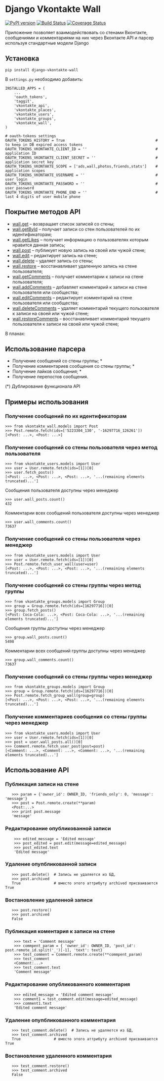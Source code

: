 Django Vkontakte Wall
=====================

[![PyPI version](https://badge.fury.io/py/django-vkontakte-wall.png)](http://badge.fury.io/py/django-vkontakte-wall) [![Build Status](https://travis-ci.org/ramusus/django-vkontakte-wall.png?branch=master)](https://travis-ci.org/ramusus/django-vkontakte-wall) [![Coverage Status](https://coveralls.io/repos/ramusus/django-vkontakte-wall/badge.png?branch=master)](https://coveralls.io/r/ramusus/django-vkontakte-wall)

Приложение позволяет взаимодействовать со стенами Вконтакте, сообщениями и комментариями на них через Вконтакте API и парсер используя стандартные модели Django

Установка
---------

    pip install django-vkontakte-wall

В `settings.py` необходимо добавить:

    INSTALLED_APPS = (
        ...
        'oauth_tokens',
        'taggit',
        'vkontakte_api',
        'vkontakte_places',
        'vkontakte_users',
        'vkontakte_groups',
        'vkontakte_wall',
    )

    # oauth-tokens settings
    OAUTH_TOKENS_HISTORY = True                                         # to keep in DB expired access tokens
    OAUTH_TOKENS_VKONTAKTE_CLIENT_ID = ''                               # application ID
    OAUTH_TOKENS_VKONTAKTE_CLIENT_SECRET = ''                           # application secret key
    OAUTH_TOKENS_VKONTAKTE_SCOPE = ['ads,wall,photos,friends,stats']    # application scopes
    OAUTH_TOKENS_VKONTAKTE_USERNAME = ''                                # user login
    OAUTH_TOKENS_VKONTAKTE_PASSWORD = ''                                # user password
    OAUTH_TOKENS_VKONTAKTE_PHONE_END = ''                               # last 4 digits of user mobile phone

Покрытие методов API
--------------------

* [wall.get](http://vk.com/dev/wall.get) – возвращает список записей со стены;
* [wall.getById](http://vk.com/dev/wall.getById) – получает записи со стен пользователей по их идентификаторам;
* [wall.getLikes](http://vk.com/dev/wall.getLikes) – получает информацию о пользователях которым нравится данная запись;
* [wall.post](http://vk.com/dev/wall.post) – публикует новую запись на своей или чужой стене; 
* [wall.edit](http://vk.com/dev/wall.edit) – редактирует запись на стене;
* [wall.delete](http://vk.com/dev/wall.delete) – удаляет запись со стены;
* [wall.restore](http://vk.com/dev/wall.restore) – восстанавливает удаленную запись на стене пользователя;
* [wall.getComments](http://vk.com/dev/wall.getComments) – получает комментарии к записи на стене пользователя;
* [wall.addComments](http://vk.com/dev/wall.addComments) – добавляет комментарий к записи на стене пользователя или сообщества;
* [wall.editComments](http://vk.com/dev/wall.editComments) – редактирует комментарий на стене пользователя или сообщества;
* [wall.deleteComments](http://vk.com/dev/wall.deleteComments) – удаляет комментарий текущего пользователя к записи на своей или чужой стене;
* [wall.restoreComments](http://vk.com/dev/wall.restoreComments) – восстанавливает комментарий текущего пользователя к записи на своей или чужой стене;

В планах:


Использование парсера
---------------------

* Получение сообщений со стены группы; *
* Получение комментариев сообщения со стены группы; *
* Получение лайков сообщения; *
* Получение перепостов сообщения.

(*) Дублирование функционала API

Примеры использования
---------------------

### Получение сообщений по их идентификаторам

    >>> from vkontakte_wall.models import Post
    >>> Post.remote.fetch(ids=['5223304_130', '-16297716_126261'])
    [<Post: ...>, <Post: ...>]

### Получение сообщений со стены пользователя через метод пользователя

    >>> from vkontakte_users.models import User
    >>> user = User.remote.fetch(ids=[1])[0]
    >>> user.fetch_posts()
    [<Post: ...>, <Post: ...>, <Post: ...>, '...(remaining elements truncated)...']

Сообщения пользователя доступны через менеджер

    >>> user.wall_posts.count()
    432

Комментарии всех сообщений пользователя доступны через менеджер

    >>> user.wall_comments.count()
    73637

### Получение сообщений со стены пользователя через менеджер

    >>> from vkontakte_users.models import User
    >>> user = User.remote.fetch(ids=[1])[0]
    >>> Post.remote.fetch_user_wall(user=user)
    [<Post: ...>, <Post: ...>, <Post: ...>, '...(remaining elements truncated)...']

### Получение сообщений со стены группы через метод группы

    >>> from vkontakte_groups.models import Group
    >>> group = Group.remote.fetch(ids=[16297716])[0]
    >>> group.fetch_posts()
    [<Post: Coca-Cola: ...>, <Post: Coca-Cola: ...>, '...(remaining elements truncated)...']

Сообщения группы доступны через менеджер

    >>> group.wall_posts.count()
    5498

Комментарии всех сообщений группы доступны через менеджер

    >>> group.wall_comments.count()
    73637

### Получение сообщений со стены группы через менеджер

    >>> from vkontakte_groups.models import Group
    >>> group = Group.remote.fetch(ids=[16297716])[0]
    >>> Post.remote.fetch_group_wall(group=group)
    [<Post: ...>, <Post: ...>, <Post: ...>, '...(remaining elements truncated)...']

### Получение комментариев сообщения со стены группы через менеджер

    >>> from vkontakte_users.models import User
    >>> user = User.remote.fetch(ids=[1])[0]
    >>> post = user.wall_posts.all()[0]
    >>> Comment.remote.fetch_user_post(post=post)
    [<Comment: ...>, <Comment: ...>, <Comment: ...>, '...(remaining elements truncated)...']


Использование API
---------------------

### Публикация записи на стене

       >>> param = {'owner_id': OWNER_ID, 'friends_only': 0, 'message': 'message'}
       >>> post = Post.remote.create(**param)
       <Post:...>
       >>> print post.message
       'message'
    

### Редактирование опубликованной записи

        >>> edited_message = 'Edited message'
        >>> post_edited = post.edit(message=edited_message)
        >>> post_edited.text
        'Edited message'

### Удаление опупбликованной записи

       >>> post.delete()  # Запись не удаляется из БД, 
       >>> post.archived  
       True               # вместо этого аттрибуту archived присваивается True

### Востановление удаленной записи

       >>> post.restore()   
       >>> post.archived  
       False               


### Публикация коментария к записи на стене

        >>> text = 'Comment message'
        >>> commpent_param = { 'owner_id': OWNER_ID, 'post_id': post.remote_id.split('_')[-1], 'text': text}
        >>> test_comment = Comment.remote.create(**commpent_param)
        >>> test_comment
        <Comment:...>
        >>> test_comment.text
        'Comment message'
    
    

### Редактирование опубликованного комментария

        >>> edited_message = 'Edited comment message'
        >>> comment1 = test_comment.edit(message=edited_message)
        >>> comment1.text
        'Edited comment message'

### Удаление опупбликованного комментария

       >>> test_comment.delete()  # Запись не удаляется из БД, 
       >>> test_comment.archived  
       True               # вместо этого аттрибуту archived присваивается True

### Востановление удаленного комментария

       >>> test_comment.restore()   
       >>> test_comment.archived  
       False               


